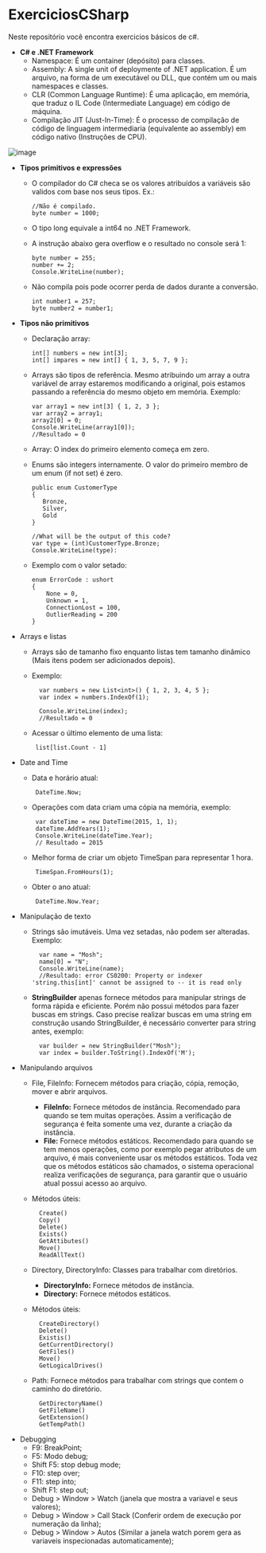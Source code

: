 # ExerciciosCSharp
 
Neste repositório você encontra exercicios básicos de c#.

- **C# e .NET Framework**
  - Namespace: É um container (depósito) para classes.
  - Assembly: A single unit of deploymente of .NET application. É um arquivo, na forma de um executável ou DLL, que contém um ou mais namespaces e classes. 
  - CLR (Common Language Runtime): É uma aplicação, em memória, que traduz o IL Code (Intermediate Language) em código de máquina.
  - Compilação JIT (Just-In-Time): É o processo de compilação de código de linguagem intermediaria (equivalente ao assembly) em código nativo (Instruções de CPU).

![image](https://user-images.githubusercontent.com/100882291/196008592-d7dd499c-36ea-466c-a1fc-6a555291aa8a.png)

- **Tipos primitivos e expressões**
  - O compilador do C# checa se os valores atribuídos a variáveis são validos com base nos seus tipos. Ex.:  
  
        //Não é compilado.
        byte number = 1000;
       
  - O tipo long equivale a int64 no .NET Framework.
  - A instrução abaixo gera overflow e o resultado no console será 1:
  
        byte number = 255; 
        number += 2; 
        Console.WriteLine(number);
        
  - Não compila pois pode ocorrer perda de dados durante a conversão.
  
        int number1 = 257; 
        byte number2 = number1; 
        
- **Tipos não primitivos**
  - Declaração array:
        
        int[] numbers = new int[3];
        int[] impares = new int[] { 1, 3, 5, 7, 9 };
        
  - Arrays são tipos de referência. Mesmo atribuindo um array a outra variável de array estaremos modificando a original, pois estamos passando a referência do mesmo objeto em memória. Exemplo:
  
        var array1 = new int[3] { 1, 2, 3 };
        var array2 = array1;
        array2[0] = 0;
        Console.WriteLine(array1[0]);
        //Resultado = 0
        
  - Array: O index do primeiro elemento começa em zero.
  - Enums são integers internamente. O valor do primeiro membro de um enum (if not set) é zero.
  
        public enum CustomerType
        {
           Bronze,
           Silver,
           Gold
        }

        //What will be the output of this code?
        var type = (int)CustomerType.Bronze;
        Console.WriteLine(type):   
        
   - Exemplo com o valor setado:
   
         enum ErrorCode : ushort
         {
             None = 0,
             Unknown = 1,
             ConnectionLost = 100,
             OutlierReading = 200
         }

- Arrays e listas
  - Arrays são de tamanho fixo enquanto listas tem tamanho dinâmico (Mais itens podem ser adicionados depois).
  - Exemplo:   
  
          var numbers = new List<int>() { 1, 2, 3, 4, 5 };
          var index = numbers.IndexOf(1);

          Console.WriteLine(index);
          //Resultado = 0
          
   - Acessar o último elemento de uma lista:
            
          list[list.Count - 1]
 
 - Date and Time
   - Data e horário atual:
   
          DateTime.Now; 
   - Operações com data criam uma cópia na memória, exemplo:
   
          var dateTime = new DateTime(2015, 1, 1);
          dateTime.AddYears(1);
          Console.WriteLine(dateTime.Year);
          // Resultado = 2015
          
   - Melhor forma de criar um objeto TimeSpan para representar 1 hora.
   
          TimeSpan.FromHours(1);
      
   - Obter o ano atual:
   
          DateTime.Now.Year;
- Manipulação de texto
  - Strings são imutáveis. Uma vez setadas, não podem ser alteradas. Exemplo:

          var name = "Mosh";
          name[0] = "N";
          Console.WriteLine(name);
          //Resultado: error CS0200: Property or indexer 'string.this[int]' cannot be assigned to -- it is read only
            
  - **StringBuilder** apenas fornece métodos para manipular strings de forma rápida e eficiente. Porém não possui métodos para fazer buscas em strings. Caso precise realizar buscas em uma string em construção usando StringBuilder, é necessário converter para string antes, exemplo:
  
          var builder = new StringBuilder("Mosh");
          var index = builder.ToString().IndexOf('M');
          
- Manipulando arquivos
  - File, FileInfo: Fornecem métodos para criação, cópia, remoção, mover e abrir arquivos.
       - **FileInfo:** Fornece métodos de instância. Recomendado para quando se tem muitas operações. Assim a verificação de segurança é feita somente uma vez, durante a criação da instância.
    - **File:** Fornece métodos estáticos. Recomendado para quando se tem menos operações, como por exemplo pegar atributos de um arquivo, é mais conveniente usar os métodos estáticos. Toda vez que os métodos estáticos são chamados, o sistema operacional realiza verificações de segurança, para garantir que o usuário atual possui acesso ao arquivo. 
  - Métodos úteis:
  
          Create()
          Copy()
          Delete()
          Exists()
          GetAttibutes()
          Move()
          ReadAllText()
          
   - Directory, DirectoryInfo: Classes para trabalhar com diretórios.
     - **DirectoryInfo:** Fornece métodos de instância.
     - **Directory:** Fornece métodos estáticos.

  - Métodos úteis:
  
          CreateDirectory()
          Delete()
          Existis()
          GetCurrentDirectory()
          GetFiles()
          Move()
          GetLogicalDrives()

  - Path: Fornece métodos para trabalhar com strings que contem o caminho do diretório.
  
          GetDirectoryName()
          GetFileName()
          GetExtension()
          GetTempPath()

- Debugging
  -    F9: BreakPoint;
  -    F5: Modo debug; 
  -    Shift F5: stop debug mode;
  -    F10: step over;
  -    F11: step into;
  -    Shift F1: step out;
  -    Debug > Window > Watch (janela que mostra a variavel e seus valores);
  -    Debug > Window > Call Stack (Conferir ordem de execução por numeração da linha);
  -    Debug > Window > Autos (Similar a janela watch porem gera as variaveis inspecionadas automaticamente);


